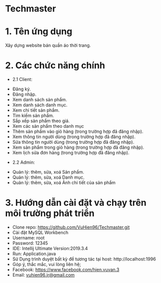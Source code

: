 # Techmaster

# 1. Tên ứng dụng

Xây dựng website bán quần áo thời trang.

# 2. Các chức năng chính

 * 2.1 Client:
- Đăng ký.
- Đăng nhập.
- Xem danh sách sản phẩm.
- Xem danh sách danh mục.
- Xem chi tiết sản phẩm.
- Tìm kiếm sản phẩm.
- Sắp xếp sản phẩm theo giá.
- Xem các sản phẩm theo danh mục
- Thêm sản phẩm vào giỏ hàng (trong trường hợp đã đăng nhập).
- Xem thông tin người dùng (trong trường hợp đã đăng nhập).
- Sửa thông tin người dùng (trong trường hợp đã đăng nhập).
- Xem sản phẩm trong giỏ hàng (trong trường hợp đã đăng nhập).
- Xem lịch sửa đơn hàng (trong trường hợp đã đăng nhập).

 * 2.2 Admin:
- Quản lý: thêm, sửa, xoá Sản phẩm.
- Quản lý: thêm, sửa, xoá Danh mục.
- Quản lý: thêm, sửa, xoá Ảnh chi tiết của sản phẩm

# 3. Hướng dẫn cài đặt và chạy trên môi trường phát triển

- Clone repo: https://github.com/VuHien96/Techmaster.git
- Cài đặt MySQL Workbench
- Username: root
- Password: 12345
- IDE: Intellij Ultimate Version:2019.3.4
- Run: Application.java
- Sử Dụng trình duyệt bất kỳ để tương tác tại host: http://localhost:1996
- Góp ý, thắc mắc, vui lòng liên hệ;
- Facebook: https://www.facebook.com/hien.vuvan.3
- Email: vuhien96.jr@gmail.com
